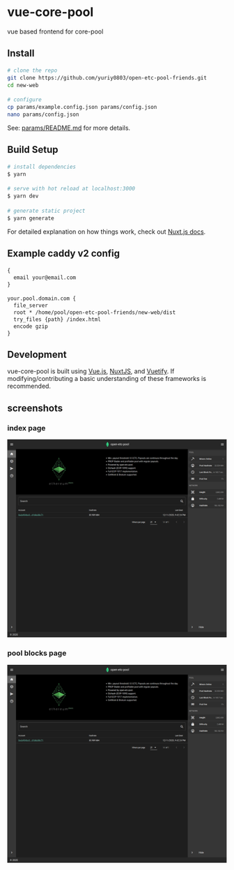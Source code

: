 # vue-core-pool

vue based frontend for core-pool

## Install

```bash
# clone the repo
git clone https://github.com/yuriy0803/open-etc-pool-friends.git
cd new-web

# configure
cp params/example.config.json params/config.json
nano params/config.json
```

See: [params/README.md](https://github.com/yuriy0803/open-etc-pool-friends/blob/master/new-web/params/README.md) for more details.

## Build Setup

```bash
# install dependencies
$ yarn

# serve with hot reload at localhost:3000
$ yarn dev

# generate static project
$ yarn generate
```

For detailed explanation on how things work, check out [Nuxt.js docs](https://nuxtjs.org).

## Example caddy v2 config

```
{
  email your@email.com
}

your.pool.domain.com {
  file_server
  root * /home/pool/open-etc-pool-friends/new-web/dist
  try_files {path} /index.html
  encode gzip
}
```

## Development

vue-core-pool is built using [Vue.js](https://vuejs.org/), [NuxtJS](https://nuxtjs.org/), and [Vuetify](https://vuetifyjs.com/). If modifying/contributing a basic understanding of these frameworks is recommended.

## screenshots

### index page

![index/miners page](screenshots/01.png "index/miners page")

### pool blocks page

![pool blocks page](screenshots/01.png "pool blocks page")

